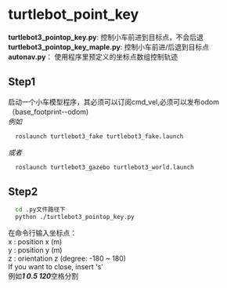 # turtlebot_point_key
**turtlebot3_pointop_key.py**: 控制小车前进到目标点，不会后退   
**turtlebot3_pointop_key_maple.py**: 控制小车前进/后退到目标点  
**autonav.py**： 使用程序里预定义的坐标点数组控制轨迹     

## Step1
启动一个小车模型程序，其必须可以订阅cmd_vel,必须可以发布odom（base_footprint--odom)   
*例如*  
```bash
  roslaunch turtlebot3_fake turtlebot3_fake.launch
```
*或者*
```bash
  roslaunch turtlebot3_gazebo turtlebot3_world.launch
```
## Step2
```bash
  cd .py文件路径下
  python ./turtlebot3_pointop_key.py
```
在命令行输入坐标点：   
x : position x (m)  
y : position y (m)   
z : orientation z (degree: -180 ~ 180)  
If you want to close, insert 's'    
例如***1 0.5 120***空格分割
